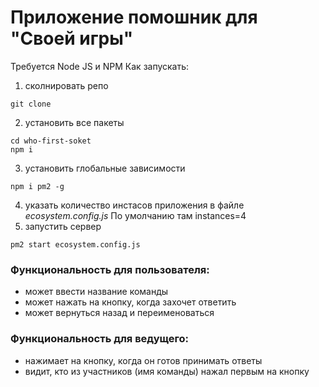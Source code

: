 # Приложение помошник для "Своей игры"
Требуется Node JS и NPM
Как запускать:
1. сколнировать репо
```
git clone
```
2. установить все пакеты
```
cd who-first-soket
npm i
```
3. установить глобальные зависимости
```
npm i pm2 -g
```
4. указать количество инстасов приложения в файле *ecosystem.config.js* По умолчанию там instances=4
5. запустить сервер
```
pm2 start ecosystem.config.js
```

### Функциональность для пользователя:
* может ввести название команды
* может нажать на кнопку, когда захочет ответить
* может вернуться назад и переименоваться
### Функциональность для ведущего:
* нажимает на кнопку, когда он готов принимать ответы
* видит, кто из участников (имя команды) нажал первым на кнопку




